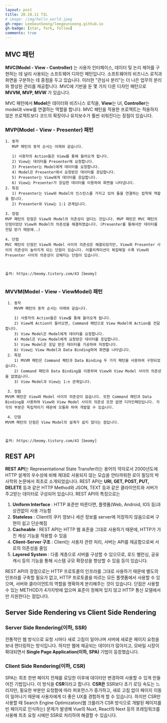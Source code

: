 ```yaml
---
layout: post
title: 20.10.11 TIL
# image: /img/hello_world.jpeg
gh-repo: LeeGeunSeong/leegeunseong.github.io
gh-badge: [star, fork, follow]
comments: true
---
```


## MVC 패턴

 **MVC(Model - View - Controller)** 는 사용자 인터페이스, 데이터 및 논리 제어를 구현하는 데 널리 사용되는 소프트웨어 디자인 패턴입니다. 소프트웨어의 비즈니스 로직과 화면을 구분하는 데 중점을 두고 있습니다. 이러한 "관심사 분리"는 더 나은 업무의 분리와 향상된 관리를 제공합니다. MVC에 기반을 둔 몇 가지 다른 디자인 패턴으로 **MVVM, MVP, MVW** 가 있습니다.

 MVC 패턴에서 **Model**은 데이터와 비즈니스 로직을, **View**는 UI, **Controller**는 model과 view를 연결하는 역할을 합니다. MVC 패턴을 적용한 프로젝트는 적용하지 않은 프로젝트보다 코드의 확장이나 유지보수가 훨씬 쉬워진다는 장점이 있습니다.
 
 ### MVP(Model - View - Presenter) 패턴
 ```
 1. 동작
	MVP 패턴의 동작 순서는 아래와 같습니다.

	1) 사용자의 Action들은 View를 통해 들어오게 됩니다.
	2) View는 데이터를 Presenter에 요청합니다.
	3) Presenter는 Model에게 데이터를 요청합니다.
	4) Model은 Presenter에서 요청받은 데이터를 응답합니다.
	5) Presenter는 View에게 데이터를 응답합니다.
	6) View는 Presenter가 응답한 데이터를 이용하여 화면을 나타냅니다.
 2. 특징
	1) Presenter는 View와 Model의 인스턴스를 가지고 있어 둘을 연결하는 접착제 역할을 합니다.
	2) Presenter와 View는 1:1 관계입니다.

 3. 장점
MVP 패턴의 장점은 View와 Model의 의존성이 없다는 것입니다. MVP 패턴은 MVC 패턴의 단점이었던 View와 Model의 의존성을 해결하였습니다. (Presenter를 통해서만 데이터를 전달 받기 때문에..)

 4. 단점
MVC 패턴의 단점인 View와 Model 사이의 의존성은 해결되었지만, View와 Presenter 사이의 의존성이 높아지게 되는 단점이 있습니다. 어플리케이션이 복잡해질 수록 View와 Presenter 사이의 의존성이 강해지는 단점이 있습니다.



출처: https://beomy.tistory.com/43 [beomy]
 	
```
### MVVM(Model - View - ViewModel) 패턴
```
 1. 동작
	MVVM 패턴의 동작 순서는 아래와 같습니다.

	1) 사용자의 Action들은 View를 통해 들어오게 됩니다.
	2) View에 Action이 들어오면, Command 패턴으로 View Model에 Action을 전달합니다.
	3) View Model은 Model에게 데이터를 요청합니다.
	4) Model은 View Model에게 요청받은 데이터를 응답합니다.
	5) View Model은 응답 받은 데이터를 가공하여 저장합니다.
	6) View는 View Model과 Data Binding하여 화면을 나타냅니다.
 2. 특징
	1) MVVM 패턴은 Command 패턴과 Data Binding 두 가지 패턴을 사용하여 구현되었습니다.
	2) Command 패턴과 Data Binding을 이용하여 View와 View Model 사이의 의존성을 없앴습니다.
	3) View Model과 View는 1:n 관계입니다.

 3. 장점
MVVM 패턴은 View와 Model 사이의 의존성이 없습니다. 또한 Command 패턴과 Data Binding을 사용하여 View와 View Model 사이의 의존성 또한 없앤 디자인패턴입니다. 각각의 부분은 독립적이기 때문에 모듈화 하여 개발할 수 있습니다.

 4. 단점
MVVM 패턴의 단점은 View Model의 설계가 쉽지 않다는 점입니다.



출처: https://beomy.tistory.com/43 [beomy]
```
## REST API
 **REST API**는 Representational State Transfer라는 용어의 약자로서 2000년도에 HTTP 설계의 우수성에 비해 제대로 사용되지 않는 모습을 안타까워한 로이 필딩의 박사학위 논문에서 최초로 소개되었습니다. REST API는 **URI, GET, POST, PUT, DELETE** 등과 같은 HTTP Method와 JSON, TEXT 등과 같은 클라이언트와 서버가 주고받는 데이터로 구성되어 있습니다. 
 REST API의 특징으로는 
1. **Uniform Interface** : HTTP 표준만 따른다면, 플랫폼(Web, Android, IOS 등)과 상관없이 사용 가능함
2. **Stateless** : Client의 쿠키 정보나 세션 정보를 server에 저장하지 않음으로써 구현이 쉽고 단순해짐
3. **Cacheable** : REST API는 HTTP 웹 표준을 그대로 사용하기 때문에, HTTP가 가진 캐싱 기능을 적용할 수 있음
4. **Client-Server 구조** : Client는 사용자 관련 처리, 서버는 API를 제공함으로써 서로의 의존성을 줄임
5. **Layered System** : 다중 계층으로 서버를 구성할 수 있으므로, 로드 밸런싱, 공유 캐시 등의 기능을 통해 시스템 규모 확장성을 향상할 수 있음
등이 있습니다.

 REST API의 장점으로는 HTTP 프로토콜의 인프라를 그대로 사용하기 때문에 별도의 인프라를 구축할 필요가 없고, HTTP 프로토콜을 따르는 모든 플랫폼에서 사용할 수 있으며, 서버와 클라이언트의 역할을 명확하게 분리해주는  것이 있습니다. 단점은 사용할 수 있는 METHOD가 4가지밖에 없으며 표준이 정해져 있지 않고 HTTP 통신 모델에서만 지원한다는 점입니다.

## Server Side Rendering vs Client Side Rendering
 ### Server Side Rendering(이하, SSR)
  전통적인 웹 방식으로 요청 시마다 새로 고침이 일어나며 서버에 새로운 페이지 요청을 보내 렌더링하는 방식입니다. 하지만 웹에 제공되는 데이터가 많아지고, 모바일 시장이 확대되면서 **Single Page Application(이하, SPA)** 기법이 등장했습니다.

### Client Side Rendering(이하, CSR)
 SPA는 최초 한번 페이지 전체를 로딩한 이후에 데이터만 변경하여 사용할 수 있게 만들어진 기법입니다. 이 방식을 **CSR**이라고 합니다. **CSR은** SSR보다 초기 로딩 속도는 느리지만, 필요한 부분만 요청함에 따라 퍼포먼스가 증가하고, 새로 고침 없이 페이지 이동이 일어나기 때문에 사용자에게 더 좋은 UX를 경험하게 할 수 있습니다. 하지만 CSR만 사용할 때 Search Engine Optimization(웹 크롤러가 CSR 방식으로 개발된 페이지를 빈 페이지로 인식하는) 문제가 발생해 Vue의 Nuxt, React의 Next 등의 프레임워크를 사용해 최초 요청 시에만 SSR로 처리하여 해결할 수 있습니다.